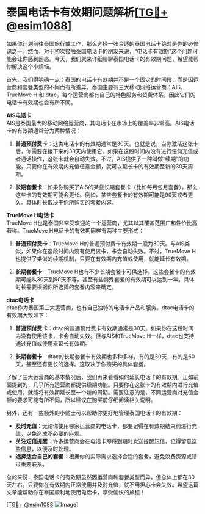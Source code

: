 # 泰国电话卡有效期问题解析[[TG💪+ @esim1088](https://t.me/s/esim1088)]

如果你计划前往泰国旅行或工作，那么选择一张合适的泰国电话卡绝对是你的必修课之一。然而，对于初次接触泰国电话卡的朋友来说，“电话卡有效期”这个问题可能会让你感到困惑。今天，我们就来详细聊聊泰国电话卡的有效期问题，希望能帮你解决这个小烦恼。

首先，我们得明确一点：泰国的电话卡有效期并不是一个固定的时间段，而是因运营商和套餐类型的不同而有所差异。泰国主要有三大移动网络运营商：AIS、TrueMove H 和 dtac。每个运营商都有自己的特色服务和资费体系，因此它们的电话卡有效期也会有所不同。

**AIS电话卡**  
AIS是泰国最大的移动网络运营商，其电话卡在市场上的覆盖率非常高。AIS电话卡的有效期通常分为两种情况：

1. **普通预付费卡**：这类电话卡的有效期通常是30天。也就是说，当你激活这张卡后，你需要在接下来的30天内使用它。如果在这段时间内没有进行任何充值或者通话操作，这张卡就会自动失效。不过，AIS提供了一种叫做“续期”的功能，只要你在有效期内充值任意金额，就可以延长卡的有效期至新的30天周期。

2. **长期套餐卡**：如果你购买了AIS的某些长期套餐卡（比如每月包月套餐），那么这些卡的有效期可能会更长。例如，某些套餐卡的有效期可能是90天或者更久。具体时长取决于你所购买的套餐内容。

**TrueMove H电话卡**  
TrueMove H也是泰国非常受欢迎的一个运营商，尤其以其覆盖范围广和性价比高著称。TrueMove H电话卡的有效期同样有两种主要形式：

1. **普通预付费卡**：TrueMove H的普通预付费卡有效期一般为30天。与AIS类似，如果你在这段时间内没有使用该卡，卡会自动失效。不过，TrueMove H也提供了类似的续期机制，只要在有效期内充值或使用，就能延长有效期。

2. **长期套餐卡**：TrueMove H也有不少长期套餐卡可供选择。这些套餐卡的有效期可能从30天到90天不等，甚至有些特殊套餐的有效期可以达到一年。具体时长需要根据你所选择的套餐内容来确定。

**dtac电话卡**  
dtac作为泰国第三大运营商，也有自己独特的电话卡产品和服务。dtac电话卡的有效期大致如下：

1. **普通预付费卡**：dtac的普通预付费卡有效期通常是30天。如果你在这段时间内没有使用该卡，卡会自动失效。但与AIS和TrueMove H一样，dtac也支持通过充值或使用来延长有效期。

2. **长期套餐卡**：dtac的长期套餐卡有效期也多种多样，有的是30天，有的是60天，甚至还有更长的选择。这取决于你购买的具体套餐。

了解了三大运营商的基本情况后，我们再来看看如何延长电话卡的有效期。正如前面提到的，几乎所有运营商都提供续期功能。只要你在这张卡的有效期内进行充值或使用，就能将有效期延长至一个新的周期。需要注意的是，不同运营商对充值金额的要求可能有所不同，所以建议在购买前仔细阅读相关说明。

另外，还有一些额外的小贴士可以帮助你更好地管理泰国电话卡的有效期：

- **及时充值**：无论你使用哪家运营商的电话卡，都要记得在有效期结束前进行充值，以免造成不必要的麻烦。
- **关注短信提醒**：许多运营商会在电话卡即将到期时发送提醒短信，记得留意这些信息，以便及时处理。
- **选择适合自己的套餐**：根据你的实际需求选择合适的套餐，避免浪费资源或错过重要联系。

总的来说，泰国电话卡的有效期虽然因运营商和套餐类型而异，但总体上都在30天左右。只要你在有效期内正常使用并及时充值，就不用担心卡会失效。希望这篇文章能帮助你在泰国顺利地使用电话卡，享受愉快的旅程！

[[TG💪+ @esim1088](https://t.me/s/esim1088) ![Image](https://i.postimg.cc/4NQfJmqS/Snipaste-2025-05-13-00-14-12.png)]